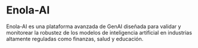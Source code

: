 # Enola-AI
Enola-AI es una plataforma avanzada de GenAI diseñada para validar y monitorear la robustez de los modelos de inteligencia artificial en industrias altamente reguladas como finanzas, salud y educación.
